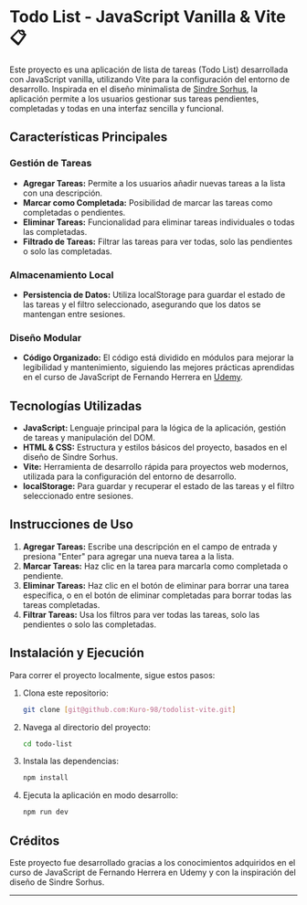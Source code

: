 # Todo List - JavaScript Vanilla & Vite 📋

Este proyecto es una aplicación de lista de tareas (Todo List) desarrollada con JavaScript vanilla, utilizando Vite para la configuración del entorno de desarrollo. Inspirada en el diseño minimalista de [Sindre Sorhus](https://sindresorhus.com/), la aplicación permite a los usuarios gestionar sus tareas pendientes, completadas y todas en una interfaz sencilla y funcional.

## Características Principales

### Gestión de Tareas
- **Agregar Tareas:** Permite a los usuarios añadir nuevas tareas a la lista con una descripción.
- **Marcar como Completada:** Posibilidad de marcar las tareas como completadas o pendientes.
- **Eliminar Tareas:** Funcionalidad para eliminar tareas individuales o todas las completadas.
- **Filtrado de Tareas:** Filtrar las tareas para ver todas, solo las pendientes o solo las completadas.

### Almacenamiento Local
- **Persistencia de Datos:** Utiliza localStorage para guardar el estado de las tareas y el filtro seleccionado, asegurando que los datos se mantengan entre sesiones.

### Diseño Modular
- **Código Organizado:** El código está dividido en módulos para mejorar la legibilidad y mantenimiento, siguiendo las mejores prácticas aprendidas en el curso de JavaScript de Fernando Herrera en [Udemy](https://www.udemy.com/share/102Bgj3@PbjuQOTet9y8g5rC5usFGvR_Uqwd9eVagE61nXuaAwNzCCf53TZlNtzpa7lfILFS/).

## Tecnologías Utilizadas

- **JavaScript:** Lenguaje principal para la lógica de la aplicación, gestión de tareas y manipulación del DOM.
- **HTML & CSS:** Estructura y estilos básicos del proyecto, basados en el diseño de Sindre Sorhus.
- **Vite:** Herramienta de desarrollo rápida para proyectos web modernos, utilizada para la configuración del entorno de desarrollo.
- **localStorage:** Para guardar y recuperar el estado de las tareas y el filtro seleccionado entre sesiones.

## Instrucciones de Uso

1. **Agregar Tareas:** Escribe una descripción en el campo de entrada y presiona "Enter" para agregar una nueva tarea a la lista.
2. **Marcar Tareas:** Haz clic en la tarea para marcarla como completada o pendiente.
3. **Eliminar Tareas:** Haz clic en el botón de eliminar para borrar una tarea específica, o en el botón de eliminar completadas para borrar todas las tareas completadas.
4. **Filtrar Tareas:** Usa los filtros para ver todas las tareas, solo las pendientes o solo las completadas.

## Instalación y Ejecución

Para correr el proyecto localmente, sigue estos pasos:

1. Clona este repositorio:
    ```bash
    git clone [git@github.com:Kuro-98/todolist-vite.git]
    ```
2. Navega al directorio del proyecto:
    ```bash
    cd todo-list
    ```
3. Instala las dependencias:
    ```bash
    npm install
    ```
4. Ejecuta la aplicación en modo desarrollo:
    ```bash
    npm run dev
    ```

## Créditos

Este proyecto fue desarrollado gracias a los conocimientos adquiridos en el curso de JavaScript de Fernando Herrera en Udemy y con la inspiración del diseño de Sindre Sorhus.

---


